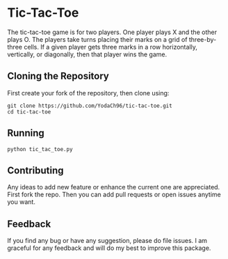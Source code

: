 # Tic-Tac-Toe

The tic-tac-toe game is for two players. One player plays X and the other plays O. The players take turns placing their marks on a grid of three-by-three cells. If a given player gets three marks in a row horizontally, vertically, or diagonally, then that player wins the game.

## Cloning the Repository

First create your fork of the repository, then clone using:

```none
git clone https://github.com/YodaCh96/tic-tac-toe.git
cd tic-tac-toe
```

## Running

```none
python tic_tac_toe.py
```

## Contributing

Any ideas to add new feature or enhance the current one are appreciated. First fork the repo. Then you can add pull requests or open issues anytime you want.

## Feedback

If you find any bug or have any suggestion, please do file issues. I am graceful for any feedback and will do my best to improve this package.
